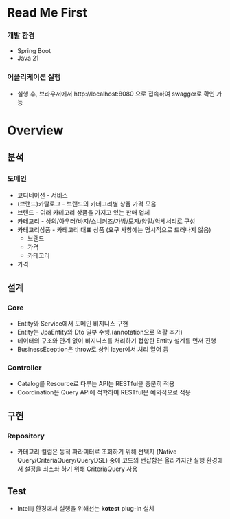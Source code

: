 # Read Me First
### 개발 환경
* Spring Boot
* Java 21

### 어플리케이션 실행
* 실행 후, 브라우저에서 http://localhost:8080 으로 접속하여 swagger로 확인 가능

# Overview
## 분석
### 도메인
* 코디네이션 - 서비스 
* (브랜드)카탈로그 - 브랜드의 카테고리별 상품 가격 모음
* 브랜드 - 여러 카테고리 상품을 가지고 있는 판매 업체
* 카테고리 - 상의/아우터/바지/스니커즈/가방/모자/양말/악세서리로 구성
* 카테고리상품 - 카테고리 대표 상품 (요구 사항에는 명시적으로 드러나지 않음)
  * 브랜드
  * 가격
  * 카테고리
* 가격

## 설계
### Core
* Entity와 Service에서 도메인 비지니스 구현
* Entity는 JpaEntity와 Dto 일부 수행.(annotation으로 역활 추가)
* 데이터의 구조와 관계 없이 비지니스를 처리하기 접합한 Entity 설계를 먼저 진행
* BusinessEception은 throw로 상위 layer에서 처리 열어 둠

### Controller
* Catalog를 Resource로 다루는 API는 RESTful을 충분히 적용
* Coordination은 Query API에 적학하여 RESTful은 예외적으로 적용

## 구현
### Repository
* 카테고리 컬럼은 동적 파라미터로 조회하기 위해 선택지 (Native Query/CriteriaQuery/QueryDSL) 중에 코드의 번잡함은 올라가지만 실행 환경에서 설정을 최소화 하기 위해 CriteriaQuery 사용  

## Test
* Intellij 환경에서 실행을 위해선는 <b>kotest</b> plug-in 설치